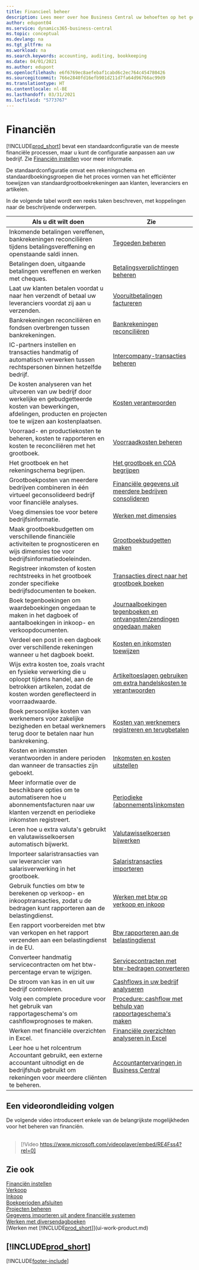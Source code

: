 ```yaml
---
title: Financieel beheer
description: Lees meer over hoe Business Central uw behoeften op het gebied van financieel beheer, boekhouding, audits of boekhouding ondersteunt.
author: edupont04
ms.service: dynamics365-business-central
ms.topic: conceptual
ms.devlang: na
ms.tgt_pltfrm: na
ms.workload: na
ms.search.keywords: accounting, auditing, bookkeeping
ms.date: 04/01/2021
ms.author: edupont
ms.openlocfilehash: e6f6769ec8aefebaf1cabd6c2ec764c454780426
ms.sourcegitcommit: 766e2840fd16efb901d211d7fa64d96766ac99d9
ms.translationtype: HT
ms.contentlocale: nl-BE
ms.lasthandoff: 03/31/2021
ms.locfileid: "5773767"
---
```

# <a name="finance"></a>Financiën

[!INCLUDE[prod_short](includes/prod_short.md)] bevat een standaardconfiguratie van de meeste financiële processen, maar u kunt de configuratie aanpassen aan uw bedrijf. Zie [Financiën instellen](finance-setup-finance.md) voor meer informatie.

De standaardconfiguratie omvat een rekeningschema en standaardboekingsgroepen die het proces vormen van het efficiënter toewijzen van standaardgrootboekrekeningen aan klanten, leveranciers en artikelen.  

In de volgende tabel wordt een reeks taken beschreven, met koppelingen naar de beschrijvende onderwerpen.  

| Als u dit wilt doen | Zie |
| --- | --- |
| Inkomende betalingen vereffenen, bankrekeningen reconciliëren tijdens betalingsvereffening en openstaande saldi innen. |[Tegoeden beheren](receivables-manage-receivables.md) |
| Betalingen doen, uitgaande betalingen vereffenen en werken met cheques. |[Betalingsverplichtingen beheren](payables-manage-payables.md) |
|Laat uw klanten betalen voordat u naar hen verzendt of betaal uw leveranciers voordat zij aan u verzenden.|[Vooruitbetalingen factureren](finance-invoice-prepayments.md)|
| Bankrekeningen reconciliëren en fondsen overbrengen tussen bankrekeningen. |[Bankrekeningen reconciliëren](bank-manage-bank-accounts.md) |
|IC-partners instellen en transacties handmatig of automatisch verwerken tussen rechtspersonen binnen hetzelfde bedrijf.|[Intercompany-transacties beheren](intercompany-manage.md)|
|De kosten analyseren van het uitvoeren van uw bedrijf door werkelijke en gebudgetteerde kosten van bewerkingen, afdelingen, producten en projecten toe te wijzen aan kostenplaatsen.|[Kosten verantwoorden](finance-manage-cost-accounting.md)|
|Voorraad- en productiekosten te beheren, kosten te rapporteren en kosten te reconciliëren met het grootboek.|[Voorraadkosten beheren](finance-manage-inventory-costs.md)|
| Het grootboek en het rekeningschema begrijpen. |[Het grootboek en COA begrijpen](finance-general-ledger.md) |
|Grootboekposten van meerdere bedrijven combineren in één virtueel geconsolideerd bedrijf voor financiële analyses.|[Financiële gegevens uit meerdere bedrijven consolideren](finance-consolidated-company-reporting.md)|
| Voeg dimensies toe voor betere bedrijfsinformatie. |[Werken met dimensies](finance-dimensions.md) |
| Maak grootboekbudgetten om verschillende financiële activiteiten te prognosticeren en wijs dimensies toe voor bedrijfsinformatiedoeleinden. |[Grootboekbudgetten maken](finance-how-create-budgets.md) |
|Registreer inkomsten of kosten rechtstreeks in het grootboek zonder specifieke bedrijfsdocumenten te boeken.|[Transacties direct naar het grootboek boeken](finance-how-post-transactions-directly.md)|
|Boek tegenboekingen om waardeboekingen ongedaan te maken in het dagboek of aantalboekingen in inkoop- en verkoopdocumenten. |[Journaalboekingen tegenboeken en ontvangsten/zendingen ongedaan maken](finance-how-reverse-journal-posting.md)|
|Verdeel een post in een dagboek over verschillende rekeningen wanneer u het dagboek boekt. |[Kosten en inkomsten toewijzen](year-allocate-costs-income.md) |
| Wijs extra kosten toe, zoals vracht en fysieke verwerking die u oploopt tijdens handel, aan de betrokken artikelen, zodat de kosten worden gereflecteerd in voorraadwaarde. |[Artikeltoeslagen gebruiken om extra handelskosten te verantwoorden](payables-how-assign-item-charges.md) |
|Boek persoonlijke kosten van werknemers voor zakelijke bezigheden en betaal werknemers terug door te betalen naar hun bankrekening.|[Kosten van werknemers registreren en terugbetalen](finance-how-record-reimburse-employee-expenses.md)|
| Kosten en inkomsten verantwoorden in andere perioden dan wanneer de transacties zijn geboekt. |[Inkomsten en kosten uitstellen](finance-how-defer-revenue-expenses.md)|
| Meer informatie over de beschikbare opties om te automatiseren hoe u abonnementsfacturen naar uw klanten verzendt en periodieke inkomsten registreert. |[Periodieke (abonnements)inkomsten](finance-recurring-invoicing.md)|
|Leren hoe u extra valuta's gebruikt en valutawisselkoersen automatisch bijwerkt. |[Valutawisselkoersen bijwerken](finance-how-update-currencies.md)|
| Importeer salaristransacties van uw leverancier van salarisverwerking in het grootboek. |[Salaristransacties importeren](finance-how-import-payroll-transactions.md)|
|Gebruik functies om btw te berekenen op verkoop- en inkooptransacties, zodat u de bedragen kunt rapporteren aan de belastingdienst.|[Werken met btw op verkoop en inkoop](finance-work-with-vat.md)|
|Een rapport voorbereiden met btw van verkopen en het rapport verzenden aan een belastingdienst in de EU. | [Btw rapporteren aan de belastingdienst](finance-how-report-vat.md)|
|Converteer handmatig servicecontracten om het btw-percentage ervan te wijzigen.|[Servicecontracten met btw-bedragen converteren](service-how-to-convert-service-contracts.md)|
| De stroom van kas in en uit uw bedrijf controleren. |[Cashflows in uw bedrijf analyseren](finance-analyze-cash-flow.md) |
|Volg een complete procedure voor het gebruik van rapportageschema's om cashflowprognoses te maken.|[Procedure: cashflow met behulp van rapportageschema's maken](walkthrough-making-cash-flow-forecasts-by-using-account-schedules.md)|
| Werken met financiële overzichten in Excel. |[Financiële overzichten analyseren in Excel](finance-analyze-excel.md) |
|Leer hoe u het rolcentrum Accountant gebruikt, een externe accountant uitnodigt en de bedrijfshub gebruikt om rekeningen voor meerdere cliënten te beheren.|[Accountantervaringen in Business Central](finance-accounting.md)|  

## <a name="take-a-video-tour"></a>Een videorondleiding volgen

De volgende video introduceert enkele van de belangrijkste mogelijkheden voor het beheren van financiën. <br><br>  

> [!Video https://www.microsoft.com/videoplayer/embed/RE4Fss4?rel=0]

## <a name="see-also"></a>Zie ook

[Financiën instellen](finance-setup-finance.md)  
[Verkoop](sales-manage-sales.md)  
[Inkoop](purchasing-manage-purchasing.md)  
[Boekperioden afsluiten](year-close-years-periods.md)  
[Projecten beheren](projects-manage-projects.md)  
[Gegevens importeren uit andere financiële systemen](across-import-data-configuration-packages.md)  
[Werken met diversendagboeken](ui-work-general-journals.md)  
[Werken met [!INCLUDE[prod_short](includes/prod_short.md)]](ui-work-product.md)  

## [!INCLUDE[prod_short](includes/free_trial_md.md)]  


[!INCLUDE[footer-include](includes/footer-banner.md)]